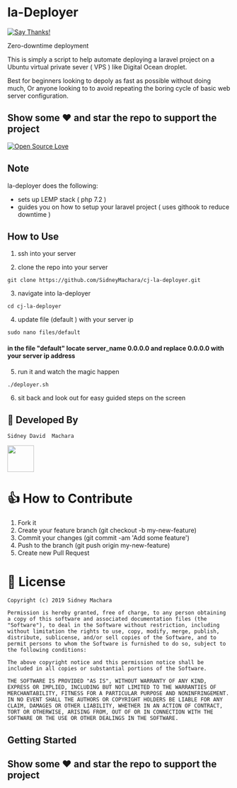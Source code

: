 # la-Deployer

[![Say Thanks!](https://img.shields.io/badge/Say%20Thanks-!-1EAEDB.svg)](https://saythanks.io/)  

Zero-downtime deployment

This is simply a script to help automate deploying a laravel project on a Ubuntu virtual private sever ( VPS ) like Digital Ocean droplet.

Best for beginners looking to depoly as fast as possible without doing much, Or anyone looking to to avoid repeating the boring cycle of basic web server configuration.

## Show some :heart: and star the repo to support the project



[![Open Source Love](https://badges.frapsoft.com/os/v1/open-source.svg?v=102)](https://opensource.org/)

## Note
la-deployer does the following:

* sets up LEMP stack  ( php 7.2 )
* guides you on how to setup your laravel project ( uses githook to reduce downtime )


## How to Use


1. ssh into your server

2. clone the repo into your server
```
git clone https://github.com/SidneyMachara/cj-la-deployer.git
```

3. navigate into la-deployer
```
cd cj-la-deployer
```

4. update file (default ) with your server ip
```
sudo nano files/default
```
#### in the file "default" locate server_name 0.0.0.0 and replace 0.0.0.0 with your server ip address


5. run it and watch the magic happen
```
./deployer.sh
```

6. sit back and look out for easy guided steps on the screen


## 👨 Developed By

```
Sidney David  Machara
```


<a href="https://www.linkedin.com/in/david-machara-955a94147/"><img src="https://user-images.githubusercontent.com/35039342/55471530-94b34280-5627-11e9-8c0e-6fe86a8406d6.png" width="60"></a>



# 👍 How to Contribute

1. Fork it
2. Create your feature branch (git checkout -b my-new-feature)
3. Commit your changes (git commit -am 'Add some feature')
4. Push to the branch (git push origin my-new-feature)
5. Create new Pull Request

# 📃 License

    Copyright (c) 2019 Sidney Machara

    Permission is hereby granted, free of charge, to any person obtaining a copy of this software and associated documentation files (the "Software"), to deal in the Software without restriction, including without limitation the rights to use, copy, modify, merge, publish, distribute, sublicense, and/or sell copies of the Software, and to permit persons to whom the Software is furnished to do so, subject to the following conditions:

    The above copyright notice and this permission notice shall be included in all copies or substantial portions of the Software.

    THE SOFTWARE IS PROVIDED "AS IS", WITHOUT WARRANTY OF ANY KIND, EXPRESS OR IMPLIED, INCLUDING BUT NOT LIMITED TO THE WARRANTIES OF MERCHANTABILITY, FITNESS FOR A PARTICULAR PURPOSE AND NONINFRINGEMENT. IN NO EVENT SHALL THE AUTHORS OR COPYRIGHT HOLDERS BE LIABLE FOR ANY CLAIM, DAMAGES OR OTHER LIABILITY, WHETHER IN AN ACTION OF CONTRACT, TORT OR OTHERWISE, ARISING FROM, OUT OF OR IN CONNECTION WITH THE SOFTWARE OR THE USE OR OTHER DEALINGS IN THE SOFTWARE.

## Getting Started
<!--

# Stage the script.sh file
git add script.sh
# Flag it as executable
git update-index --chmod=+x script.sh
# Commit the change
git commit -m "Make script.sh executable."
# Push the commit
git push -->



## Show some :heart: and star the repo to support the project
